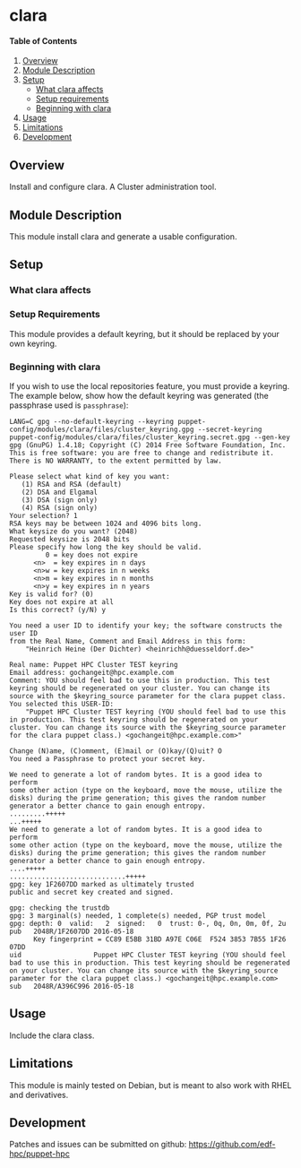 # clara

#### Table of Contents

1. [Overview](#overview)
2. [Module Description](#module-description)
3. [Setup](#setup)
    * [What clara affects](#what-clara-affects)
    * [Setup requirements](#setup-requirements)
    * [Beginning with clara](#beginning-with-clara)
4. [Usage](#usage)
5. [Limitations](#limitations)
6. [Development](#development)

## Overview

Install and configure clara. A Cluster administration tool.

## Module Description

This module install clara and generate a usable configuration. 

## Setup

### What clara affects

### Setup Requirements

This module provides a default keyring, but it should be replaced by your own
keyring.

### Beginning with clara

If you wish to use the local repositories feature, you must provide a keyring.
The example below, show how the default keyring was generated (the
passphrase used is `passphrase`):

```
LANG=C gpg --no-default-keyring --keyring puppet-config/modules/clara/files/cluster_keyring.gpg --secret-keyring puppet-config/modules/clara/files/cluster_keyring.secret.gpg --gen-key
gpg (GnuPG) 1.4.18; Copyright (C) 2014 Free Software Foundation, Inc.
This is free software: you are free to change and redistribute it.
There is NO WARRANTY, to the extent permitted by law.

Please select what kind of key you want:
   (1) RSA and RSA (default)
   (2) DSA and Elgamal
   (3) DSA (sign only)
   (4) RSA (sign only)
Your selection? 1
RSA keys may be between 1024 and 4096 bits long.
What keysize do you want? (2048)
Requested keysize is 2048 bits
Please specify how long the key should be valid.
         0 = key does not expire
      <n>  = key expires in n days
      <n>w = key expires in n weeks
      <n>m = key expires in n months
      <n>y = key expires in n years
Key is valid for? (0)
Key does not expire at all
Is this correct? (y/N) y

You need a user ID to identify your key; the software constructs the user ID
from the Real Name, Comment and Email Address in this form:
    "Heinrich Heine (Der Dichter) <heinrichh@duesseldorf.de>"

Real name: Puppet HPC Cluster TEST keyring
Email address: gochangeit@hpc.example.com
Comment: YOU should feel bad to use this in production. This test keyring should be regenerated on your cluster. You can change its source with the $keyring_source parameter for the clara puppet class.
You selected this USER-ID:
    "Puppet HPC Cluster TEST keyring (YOU should feel bad to use this in production. This test keyring should be regenerated on your cluster. You can change its source with the $keyring_source parameter for the clara puppet class.) <gochangeit@hpc.example.com>"

Change (N)ame, (C)omment, (E)mail or (O)kay/(Q)uit? O
You need a Passphrase to protect your secret key.

We need to generate a lot of random bytes. It is a good idea to perform
some other action (type on the keyboard, move the mouse, utilize the
disks) during the prime generation; this gives the random number
generator a better chance to gain enough entropy.
.........+++++
...+++++
We need to generate a lot of random bytes. It is a good idea to perform
some other action (type on the keyboard, move the mouse, utilize the
disks) during the prime generation; this gives the random number
generator a better chance to gain enough entropy.
....+++++
.............................+++++
gpg: key 1F2607DD marked as ultimately trusted
public and secret key created and signed.

gpg: checking the trustdb
gpg: 3 marginal(s) needed, 1 complete(s) needed, PGP trust model
gpg: depth: 0  valid:   2  signed:   0  trust: 0-, 0q, 0n, 0m, 0f, 2u
pub   2048R/1F2607DD 2016-05-18
      Key fingerprint = CC89 E5BB 31BD A97E C06E  F524 3853 7B55 1F26 07DD
uid                  Puppet HPC Cluster TEST keyring (YOU should feel bad to use this in production. This test keyring should be regenerated on your cluster. You can change its source with the $keyring_source parameter for the clara puppet class.) <gochangeit@hpc.example.com>
sub   2048R/A396C996 2016-05-18
```

## Usage

Include the clara class.

## Limitations

This module is mainly tested on Debian, but is meant to also work with RHEL and
derivatives.

## Development

Patches and issues can be submitted on github:
https://github.com/edf-hpc/puppet-hpc

